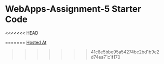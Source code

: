 # WebApps-Assignment-5 Starter Code
<<<<<<< HEAD

=======
[Hosted At](https://44-563-webapps-f21.github.io/webapps-s21-assignment-5-saisharma9/animals.html)
>>>>>>> 41c8e5bbe95a54274bc2bd1b9e2d74ea71c1f170
